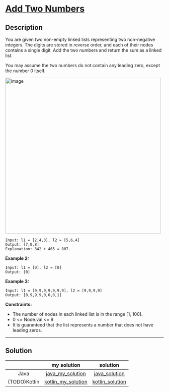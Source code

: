 # [Add Two Numbers](https://leetcode.com/problems/add-two-numbers/)

## Description
You are given two non-empty linked lists representing two non-negative integers. The digits are stored in reverse order, and each of their nodes contains a single digit. Add the two numbers and return the sum as a linked list.

You may assume the two numbers do not contain any leading zero, except the number 0 itself.


<img width="494" alt="image" src="https://user-images.githubusercontent.com/93430103/188465914-26217b0f-6e88-45fa-a8d6-521a36a412c1.png">

```
Input: l1 = [2,4,3], l2 = [5,6,4]
Output: [7,0,8]
Explanation: 342 + 465 = 807.
```

**Example 2:**
```
Input: l1 = [0], l2 = [0]
Output: [0]
```
**Example 3:**
```
Input: l1 = [9,9,9,9,9,9,9], l2 = [9,9,9,9]
Output: [8,9,9,9,0,0,0,1]
```

**Constraints:**
* The number of nodes in each linked list is in the range [1, 100].
* 0 <= Node.val <= 9
* It is guaranteed that the list represents a number that does not have leading zeros.

---

## Solution  
||my solution|solution|
|:---:|:---:|:---:|
|Java|[java_my_solution](https://github.com/sapzilking/algorithm/blob/main/leetcode/2.%20Add%20Two%20Numbers/solution/java/mySolution.md)|[java_solution](https://github.com/sapzilking/algorithm/blob/main/leetcode/2.%20Add%20Two%20Numbers/solution/java/solution.md)|
|(TODO)Kotlin|[kotlin_my_solution]()|[kotlin_solution]()|
